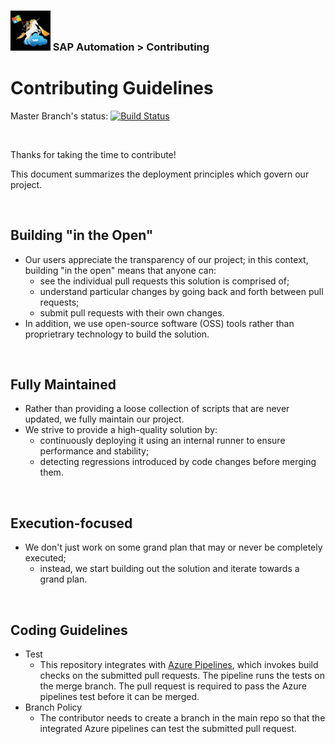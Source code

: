 ### <img src="documentation/assets/UnicornSAPBlack256x256.png" width="64px"> SAP Automation > Contributing <!-- omit in toc -->
# Contributing Guidelines <!-- omit in toc -->
Master Branch's status: [![Build Status](https://dev.azure.com/azuresaphana/Azure-SAP-HANA/_apis/build/status/Azure.sap-hana.v2?branchName=master)](https://dev.azure.com/azuresaphana/Azure-SAP-HANA/_build/latest?definitionId=6&branchName=master)

<br>

Thanks for taking the time to contribute!

This document summarizes the deployment principles which govern our project.

<br>

## Building "in the Open"
* Our users appreciate the transparency of our project; in this context, building "in the open" means that anyone can:
  * see the individual pull requests this solution is comprised of;
  * understand particular changes by going back and forth between pull requests;
  * submit pull requests with their own changes.
* In addition, we use open-source software (OSS) tools rather than proprietrary technology to build the solution.

<br>

## Fully Maintained
* Rather than providing a loose collection of scripts that are never updated, we fully maintain our project.
* We strive to provide a high-quality solution by:
  * continuously deploying it using an internal runner to ensure performance and stability;
  * detecting regressions introduced by code changes before merging them.

<br>

## Execution-focused
* We don't just work on some grand plan that may or never be completely executed;
  * instead, we start building out the solution and iterate towards a grand plan.

<br>

## Coding Guidelines
* Test
  * This repository integrates with [Azure Pipelines](https://azure.microsoft.com/en-us/services/devops/pipelines/), which invokes build checks on the submitted pull requests. The pipeline runs the tests on the merge branch. The pull request is required to pass the Azure pipelines test before it can be merged.
* Branch Policy
  * The contributor needs to create a branch in the main repo so that the integrated Azure pipelines can test the submitted pull request.
  
